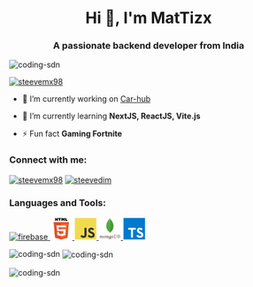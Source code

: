 <h1 align="center">Hi 👋, I'm MatTizx</h1>
<h3 align="center">A passionate backend developer from India</h3>

<p align="left"> <img src="https://komarev.com/ghpvc/?username=coding-sdn&label=Profile%20views&color=0e75b6&style=flat" alt="coding-sdn" /> </p>

<p align="left"> <a href="https://twitter.com/steevemx98" target="blank"><img src="https://img.shields.io/twitter/follow/steevemx98?logo=twitter&style=for-the-badge" alt="steevemx98" /></a> </p>

- 🔭 I’m currently working on [Car-hub](carhub-two.netlify.app)

- 🌱 I’m currently learning **NextJS, ReactJS, Vite.js**

- ⚡ Fun fact **Gaming Fortnite**

<h3 align="left">Connect with me:</h3>
<p align="left">
<a href="https://twitter.com/steevemx98" target="blank"><img align="center" src="https://raw.githubusercontent.com/rahuldkjain/github-profile-readme-generator/master/src/images/icons/Social/twitter.svg" alt="steevemx98" height="30" width="40" /></a>
<a href="https://instagram.com/steevedim" target="blank"><img align="center" src="https://raw.githubusercontent.com/rahuldkjain/github-profile-readme-generator/master/src/images/icons/Social/instagram.svg" alt="steevedim" height="30" width="40" /></a>
</p>

<h3 align="left">Languages and Tools:</h3>
<p align="left"> <a href="https://firebase.google.com/" target="_blank" rel="noreferrer"> <img src="https://www.vectorlogo.zone/logos/firebase/firebase-icon.svg" alt="firebase" width="40" height="40"/> </a> <a href="https://www.w3.org/html/" target="_blank" rel="noreferrer"> <img src="https://raw.githubusercontent.com/devicons/devicon/master/icons/html5/html5-original-wordmark.svg" alt="html5" width="40" height="40"/> </a> <a href="https://developer.mozilla.org/en-US/docs/Web/JavaScript" target="_blank" rel="noreferrer"> <img src="https://raw.githubusercontent.com/devicons/devicon/master/icons/javascript/javascript-original.svg" alt="javascript" width="40" height="40"/> </a> <a href="https://www.mongodb.com/" target="_blank" rel="noreferrer"> <img src="https://raw.githubusercontent.com/devicons/devicon/master/icons/mongodb/mongodb-original-wordmark.svg" alt="mongodb" width="40" height="40"/> </a> <a href="https://www.typescriptlang.org/" target="_blank" rel="noreferrer"> <img src="https://raw.githubusercontent.com/devicons/devicon/master/icons/typescript/typescript-original.svg" alt="typescript" width="40" height="40"/> </a> </p>

<p><img align="left" src="https://github-readme-stats.vercel.app/api/top-langs?username=coding-sdn&show_icons=true&locale=en&layout=compact" alt="coding-sdn" /></p>

<p>&nbsp;<img align="center" src="https://github-readme-stats.vercel.app/api?username=coding-sdn&show_icons=true&locale=en" alt="coding-sdn" /></p>

<p><img align="center" src="https://github-readme-streak-stats.herokuapp.com/?user=coding-sdn&" alt="coding-sdn" /></p>
